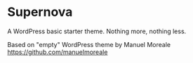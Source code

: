 Supernova
=========

A WordPress basic starter theme. Nothing more, nothing less.

Based on "empty" WordPress theme by Manuel Moreale https://github.com/manuelmoreale